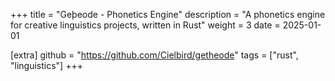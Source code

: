 +++
title = "Geþeode - Phonetics Engine"
description = "A phonetics engine for creative linguistics projects, written in Rust"
weight = 3
date = 2025-01-01

[extra]
github = "https://github.com/Cielbird/getheode"
tags = ["rust", "linguistics"]
+++
